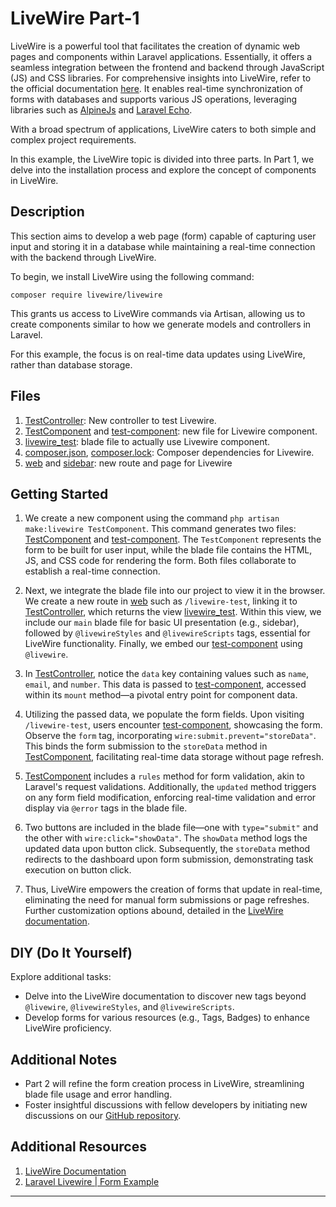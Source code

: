 

# LiveWire Part-1

LiveWire is a powerful tool that facilitates the creation of dynamic web pages and components within Laravel applications. Essentially, it offers a seamless integration between the frontend and backend through JavaScript (JS) and CSS libraries. For comprehensive insights into LiveWire, refer to the official documentation [here](https://livewire.laravel.com/). It enables real-time synchronization of forms with databases and supports various JS operations, leveraging libraries such as [AlpineJs](https://alpinejs.dev/) and [Laravel Echo](https://www.npmjs.com/package/laravel-echo).

With a broad spectrum of applications, LiveWire caters to both simple and complex project requirements.

In this example, the LiveWire topic is divided into three parts. In Part 1, we delve into the installation process and explore the concept of components in LiveWire.

## Description

This section aims to develop a web page (form) capable of capturing user input and storing it in a database while maintaining a real-time connection with the backend through LiveWire.

To begin, we install LiveWire using the following command:
```
composer require livewire/livewire
```
This grants us access to LiveWire commands via Artisan, allowing us to create components similar to how we generate models and controllers in Laravel.

For this example, the focus is on real-time data updates using LiveWire, rather than database storage.

## Files

1. [TestController](app/Http/Controllers/Web/TestController.php): New controller to test Livewire.
2. [TestComponent](app/Http/Livewire/TestComponent.php) and [test-component](resources/views/livewire/test-component.blade.php): new file for Livewire component.
3. [livewire_test](resources/views/UI/livewire_test.blade.php): blade file to actually use Livewire component.
4. [composer.json](composer.json), [composer.lock](composer.lock): Composer dependencies for Livewire.
5. [web](routes/web.php) and [sidebar](resources/views/UI/base/sidebar.blade.php): new route and page for Livewire


## Getting Started

1. We create a new component using the command `php artisan make:livewire TestComponent`. This command generates two files: [TestComponent](app/Http/Livewire/TestComponent.php) and [test-component](resources/views/livewire/test-component.blade.php). The `TestComponent` represents the form to be built for user input, while the blade file contains the HTML, JS, and CSS code for rendering the form. Both files collaborate to establish a real-time connection.

2. Next, we integrate the blade file into our project to view it in the browser. We create a new route in [web](routes/web.php) such as `/livewire-test`, linking it to [TestController](app/Http/Controllers/Web/TestController.php), which returns the view [livewire_test](resources/views/UI/livewire_test.blade.php). Within this view, we include our `main` blade file for basic UI presentation (e.g., sidebar), followed by `@livewireStyles` and `@livewireScripts` tags, essential for LiveWire functionality. Finally, we embed our [test-component](resources/views/livewire/test-component.blade.php) using `@livewire`.

3. In [TestController](app/Http/Controllers/Web/TestController.php), notice the `data` key containing values such as `name`, `email`, and `number`. This data is passed to [test-component](resources/views/livewire/test-component.blade.php), accessed within its `mount` method—a pivotal entry point for component data.

4. Utilizing the passed data, we populate the form fields. Upon visiting `/livewire-test`, users encounter [test-component](resources/views/livewire/test-component.blade.php), showcasing the form. Observe the `form` tag, incorporating `wire:submit.prevent="storeData"`. This binds the form submission to the `storeData` method in [TestComponent](app/Http/Livewire/TestComponent.php), facilitating real-time data storage without page refresh.

5. [TestComponent](app/Http/Livewire/TestComponent.php) includes a `rules` method for form validation, akin to Laravel's request validations. Additionally, the `updated` method triggers on any form field modification, enforcing real-time validation and error display via `@error` tags in the blade file.

6. Two buttons are included in the blade file—one with `type="submit"` and the other with `wire:click="showData"`. The `showData` method logs the updated data upon button click. Subsequently, the `storeData` method redirects to the dashboard upon form submission, demonstrating task execution on button click.

7. Thus, LiveWire empowers the creation of forms that update in real-time, eliminating the need for manual form submissions or page refreshes. Further customization options abound, detailed in the [LiveWire documentation](https://livewire.laravel.com/docs/forms).

## DIY (Do It Yourself)

Explore additional tasks:

- Delve into the LiveWire documentation to discover new tags beyond `@livewire`, `@livewireStyles`, and `@livewireScripts`.
- Develop forms for various resources (e.g., Tags, Badges) to enhance LiveWire proficiency.

## Additional Notes

- Part 2 will refine the form creation process in LiveWire, streamlining blade file usage and error handling.
- Foster insightful discussions with fellow developers by initiating new discussions on our [GitHub repository](https://github.com/mazimez/laravel-hands-on/discussions).

## Additional Resources

1. [LiveWire Documentation](https://livewire.laravel.com/docs/quickstart)
2. [Laravel Livewire | Form Example](https://raviyatechnical.medium.com/laravel-livewire-form-example-727a04cb4e75)

---

